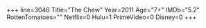 +++
line=3046
Title="The Chew"
Year=2011
Age="7+"
IMDb="5.2"
RottenTomatoes=""
Netflix=0
Hulu=1
PrimeVideo=0
Disney=0
+++

